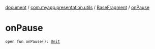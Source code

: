 [document](../../index.md) / [com.myapp.presentation.utils](../index.md) / [BaseFragment](index.md) / [onPause](./on-pause.md)

# onPause

`open fun onPause(): `[`Unit`](https://kotlinlang.org/api/latest/jvm/stdlib/kotlin/-unit/index.html)